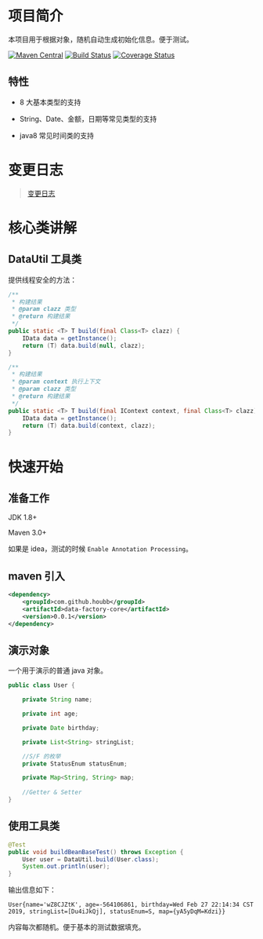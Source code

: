 # 项目简介

本项目用于根据对象，随机自动生成初始化信息。便于测试。

[![Maven Central](https://maven-badges.herokuapp.com/maven-central/com.github.houbb/data-factory/badge.svg)](http://mvnrepository.com/artifact/com.github.houbb/data-factory)
[![Build Status](https://www.travis-ci.org/houbb/data-factory.svg?branch=master)](https://www.travis-ci.org/houbb/data-factory?branch=master)
[![Coverage Status](https://coveralls.io/repos/github/houbb/data-factory/badge.svg?branch=master)](https://coveralls.io/github/houbb/data-factory?branch=master)


## 特性

- 8 大基本类型的支持

- String、Date、金额，日期等常见类型的支持

- java8 常见时间类的支持

# 变更日志

> [变更日志](doc/CHANGELOG.md)

# 核心类讲解

## DataUtil 工具类

提供线程安全的方法：

```java
/**
 * 构建结果
 * @param clazz 类型
 * @return 构建结果
 */
public static <T> T build(final Class<T> clazz) {
    IData data = getInstance();
    return (T) data.build(null, clazz);
}

/**
 * 构建结果
 * @param context 执行上下文
 * @param clazz 类型
 * @return 构建结果
 */
public static <T> T build(final IContext context, final Class<T> clazz) {
    IData data = getInstance();
    return (T) data.build(context, clazz);
}
```

# 快速开始

## 准备工作

JDK 1.8+

Maven 3.0+ 

如果是 idea，测试的时候 `Enable Annotation Processing`。

## maven 引入

```xml
<dependency>
    <groupId>com.github.houbb</groupId>
    <artifactId>data-factory-core</artifactId>
    <version>0.0.1</version>
</dependency>
```

## 演示对象

一个用于演示的普通 java 对象。

```java
public class User {

    private String name;

    private int age;

    private Date birthday;

    private List<String> stringList;

    //S/F 的枚举
    private StatusEnum statusEnum;

    private Map<String, String> map;
    
    //Getter & Setter
}
```

## 使用工具类

```java
@Test
public void buildBeanBaseTest() throws Exception {
    User user = DataUtil.build(User.class);
    System.out.println(user);
}
```

输出信息如下：

```
User{name='wZ8CJZtK', age=-564106861, birthday=Wed Feb 27 22:14:34 CST 2019, stringList=[Du4iJkQj], statusEnum=S, map={yA5yDqM=Kdzi}}
```

内容每次都随机。便于基本的测试数据填充。